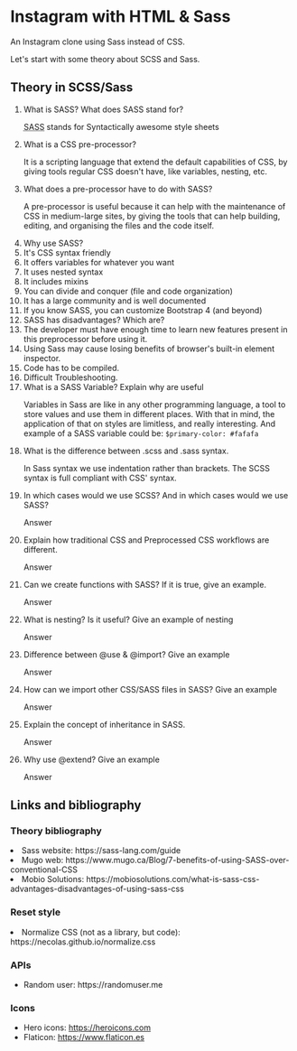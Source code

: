 # Instagram with HTML & Sass
An Instagram clone using Sass instead of CSS.

Let's start with some theory about SCSS and Sass.

## Theory in SCSS/Sass

<div>
  <ol>
    <li>What is SASS? What does SASS stand for?</li>
    <p><abbr title="Syntactically awesome style sheets">SASS</abbr> stands for Syntactically awesome style sheets</p>
    <li>What is a CSS pre-processor?</li>
    <p>It is a scripting language that extend the default capabilities of CSS, by giving tools regular CSS doesn't have, like variables, nesting, etc.</p>
    <li>What does a pre-processor have to do with SASS?</li>
    <p>A pre-processor is useful because it can help with the maintenance of CSS in medium-large sites, by giving the tools that can help building, editing, and organising the files and the code itself.</p>
    <li>Why use SASS?</li>
      </ul> 
        <li>It's CSS syntax friendly</li>
        <li>It offers variables for whatever you want</li>
        <li>It uses nested syntax</li>
        <li>It includes mixins </li>
        <li>You can divide and conquer (file and code organization)</li>
        <li>It has a large community and is well documented</li>
        <li>If you know SASS, you can customize Bootstrap 4 (and beyond)</li>
      </ul>
    <li>SASS has disadvantages? Which are?</li>
      </ul> 
        <li>The developer must have enough time to learn new features present in this preprocessor before using it.</li>
        <li>Using Sass may cause losing benefits of browser's built-in element inspector.</li>
        <li>Code has to be compiled.</li>
        <li>Difficult Troubleshooting.</li>
      </ul>
    <li>What is a SASS Variable? Explain why are useful</li>
    <p>Variables in Sass are like in any other programming language, a tool to store values and use them in different places. With that in mind, the application of that on styles are limitless, and really interesting. And example of a SASS variable could be: <code>$primary-color: #fafafa</code></p>
    <li>What is the difference between .scss and .sass syntax.</li>
    <p>In Sass syntax we use  indentation rather than brackets. The SCSS syntax is full compliant with CSS' syntax.</p>
    <li>In which cases would we use SCSS? And in which cases would we use SASS?</li>
    <p>Answer</p>
    <li>Explain how traditional CSS and Preprocessed CSS workflows are different.</li>
    <p>Answer</p>
    <li>Can we create functions with SASS? If it is true, give an example.</li>
    <p>Answer</p>
    <li>What is nesting? Is it useful? Give an example of nesting</li>
    <p>Answer</p>
    <li>Difference between @use & @import? Give an example</li>
    <p>Answer</p>
    <li>How can we import other CSS/SASS files in SASS? Give an example</li>
    <p>Answer</p>
    <li>Explain the concept of inheritance in SASS.</li>
    <p>Answer</p>
    <li>Why use @extend? Give an example</li>
    <p>Answer</p>
  </ol>
</div>

## Links and bibliography
  <!-- </ul> 
    <li>: <a href=""></a></li>
  </ul> -->

### Theory bibliography
  </ul> 
    <li>Sass website: <a href="https://sass-lang.com/guide"></a>https://sass-lang.com/guide</li>
    <li>Mugo web: <a href="https://www.mugo.ca/Blog/7-benefits-of-using-SASS-over-conventional-CSS"></a>https://www.mugo.ca/Blog/7-benefits-of-using-SASS-over-conventional-CSS</li>
    <li>Mobio Solutions: <a href="https://mobiosolutions.com/what-is-sass-css-advantages-disadvantages-of-using-sass-css"></a>https://mobiosolutions.com/what-is-sass-css-advantages-disadvantages-of-using-sass-css</li>
  </ul>


### Reset style
  </ul> 
    <li>Normalize CSS (not as a library, but code): <a href="https://necolas.github.io/normalize.css"></a>https://necolas.github.io/normalize.css</li>
  </ul>

### APIs
<ul>
  <li>Random user: <a href="https://randomuser.me"></a>https://randomuser.me</li>
</ul>

### Icons
<ul>
  <li>Hero icons: <a href="https://heroicons.com">https://heroicons.com</a></li>
  <li>Flaticon: <a href="https://www.flaticon.es">https://www.flaticon.es</a></li>
</ul>